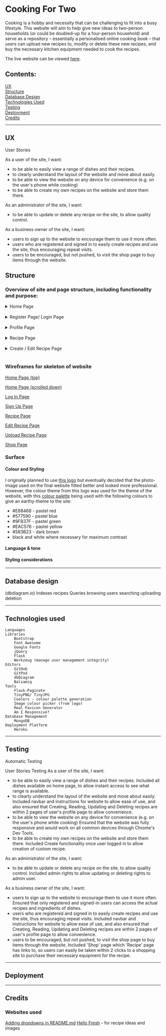 # Cooking For Two

Cooking is a hobby and necessity that can be challenging to fit into a busy lifestyle.  This website will aim to help give new ideas to two-person households (or could be doubled-up for a four-person household) and serve as a repository – essentially a personalised online cooking book – that users can upload new recipes to, modify or delete these new recipes, and buy the necessary kitchen equipment needed to cook the recipes.

The live website can be viewed [here](https://cooking-for-two.herokuapp.com/).

## Contents:
[UX](#ux)<br>
[Structure](#structure)<br>
[Database Design](#database-design)<br>
[Technologies Used](#technologies-used)<br>
[Testing](#testing)<br>
[Deployment](#deployment)<br>
[Credits](#credits)

-----

## UX
User Stories

As a user of the site, I want:
- to be able to easily view a range of dishes and their recipes.
- to clearly understand the layout of the website and move about easily.
- to be able to view the website on any device for convenience (e.g. on the user's phone while cooking)
- to be able to create my own recipes on the website and store them there.

As an administrator of the site, I want:
- to be able to update or delete any recipe on the site, to allow quality control.

As a business owner of the site, I want:
- users to sign up to the website to encourage them to use it more often.
- users who are registered and signed in to easily create recipes and use the site, thus encouraging repeat visits.
- users to be encouraged, but not pushed, to visit the shop page to buy items through the website.

## Structure
### Overview of site and page structure, including functionality and purpose:
<details>
<summary>Home Page</summary>

- Header for easy navigation between pages of the site.
- Flashed messages appear to left of navigation bar for consistency throughout site.
- Welcome title with 'Browse Recipes' and 'Register' buttons for simplicity and clarity
- Dish Cards for key information about a dish - region, title, creator, 'More' button to register
</details><br>

<details>
<summary>Register Page/ Login Page</summary>

- Username input: text input box
- Password input: text input box
- Submit Button: to send information to back-end
- Sign-in link: if users already have a profile
</details><br>

<details>
<summary>Profile Page</summary>

- Similar structure to Home Page to ensure consistency across website to improve UX
- Welcome message now has "User's Homepage" to indicate logged in
- Search bar to allow user to filter for recipes/ dishes/ ingredients they would want
- 'More' button on individual dish cards leads to Recipe page
</details><br>

<details>
<summary>Recipe Page</summary>

- Image of dish
- 'Edit' and 'Delete' for creator of recipe, or admin
- Ingredients, recipe and equipment information
</details><br>

<details>
<summary>Create / Edit Recipe Page</summary>

- Region dropdown field
- Dish Name field (text)
- Ingredients field (text)
- Equipment field (text)
- Description field (Text)
- URL field for image (URL)
- All fields prepopulate if on Edit Recipe page
</details><br>

### Wireframes for skeleton of website
[Home Page (top)](static/wireframes/edit_recipe_page.png)

[Home Page (scrolled down)](static/wireframes/home_page_scrolled_down.png)

[Log In Page](static/wireframes/log_in_page.png)

[Sign Up Page](static/wireframes/sign_up_page.png)

[Recipe Page](static/wireframes/recipe_page.png)

[Edit Recipe Page](static/wireframes/edit_recipe_page.png)

[Upload Recipe Page](static/wireframes/upload_recipe_page.png)

[Shop Page](static/wireframes/shop_page.png)


### Surface 
#### Colour and Styling 
I originally planned to use [this logo](static/images/logo.png) but eventually decided that the photo-image used on the final website fitted better and looked more professional.  However, the colour theme from this logo was used for the theme of the website, with this [colour palette](static/images/colour_scheme.png) being used with the following colours to give an earthy-theme to the site:
- #E88468 - pastel red
- #577590 - pastel blue
- #9FB37F - pastel green
- #EAC576 - pastel yellow
- #583B23 - dark brown
- black and white where necessary for maximum contrast

#### Language & tone

#### Styling considerations

-----

## Database design
(dbdiagram.io)
    Indexes
        recipes
    Queries
        browsing
        users
        searching
        uploading
        deletion

-----

## Technologies used
    Languages
    Libraries
        Bootstrap
        Font Awesome
        Google Fonts
        jQuery
        Flask
        Werkzeug (manage user management integrity)
    Editors
        GitHub
        GitPod
        dbDiagram
        Balsamiq
    Tools
        Flask-Paginate
        TinyPNG/ TinyJPG
        Coolers - colour palette generation
        Image colour picker (from logo)
        Real Favicon Generator
        Am I Responsive?
    Database Management
        MongoDB
    Deployment Platform
        Heroku

-----

## Testing

Automatic Testing

User Stories Testing
As a user of the site, I want:
- to be able to easily view a range of dishes and their recipes.
    Included all dishes available on home page, to allow instant access to see what range is available.
- to clearly understand the layout of the website and move about easily.
    Included navbar and instructions for website to allow ease of use, and also ensured that Creating, Reading, Updating and Deleting recipes are within 2 pages of user's profile page to allow convenience.
- to be able to view the website on any device for convenience (e.g. on the user's phone while cooking)
    Ensured that the website was fully responsive and would work on all common devices through Chrome's Dev Tools.
- to be able to create my own recipes on the website and store them there.
    Included Create functionality once user logged in to allow creation of custom recipe.

As an administrator of the site, I want:
- to be able to update or delete any recipe on the site, to allow quality control.
    Included admin rights to allow updating or deleting rights to admin user.

As a business owner of the site, I want:
- users to sign up to the website to encourage them to use it more often.
    Ensured that only registered and signed-in users can access the actual recipes and ingredients of dishes.
- users who are registered and signed in to easily create recipes and use the site, thus encouraging repeat visits.
    Included navbar and instructions for website to allow ease of use, and also ensured that Creating, Reading, Updating and Deleting recipes are within 2 pages of user's profile page to allow convenience.
- users to be encouraged, but not pushed, to visit the shop page to buy items through the website.
    Included 'Shop' page which 'Recipe' page has links to, so users can easily be taken within 2 clicks to a shopping site to purchase their necessary equipment for the recipe.

-----

## Deployment

-----

## Credits
### Websites used
[Adding dropdowns in README.md](https://dev.to/asyraf/how-to-add-dropdown-in-markdown-o78)
[Hello Fresh](https://www.hellofresh.co.uk/) - for recipe ideas and images